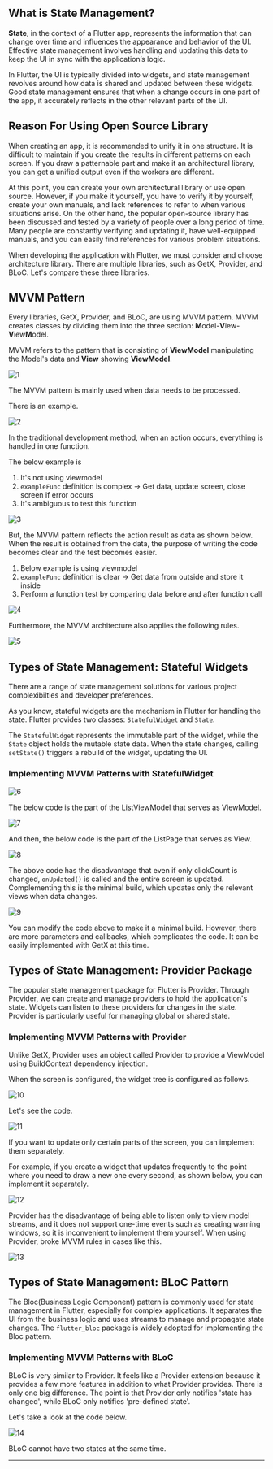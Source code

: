 ## What is State Management?

**State**, in the context of a Flutter app, represents the information that can change over time and influences the appearance and behavior of the UI. Effective state management involves handling and updating this data to keep the UI in sync with the application’s logic.

In Flutter, the UI is typically divided into widgets, and state management revolves around how data is shared and updated between these widgets. Good state management ensures that when a change occurs in one part of the app, it accurately reflects in the other relevant parts of the UI.

## Reason For Using Open Source Library

When creating an app, it is recommended to unify it in one structure. It is difficult to maintain if you create the results in different patterns on each screen. If you draw a patternable part and make it an architectural library, you can get a unified output even if the workers are different.

At this point, you can create your own architectural library or use open source. However, if you make it yourself, you have to verify it by yourself, create your own manuals, and lack references to refer to when various situations arise. On the other hand, the popular open-source library has been discussed and tested by a variety of people over a long period of time. Many people are constantly verifying and updating it, have well-equipped manuals, and you can easily find references for various problem situations.

When developing the application with Flutter, we must consider and choose architecture library. There are multiple libraries, such as GetX, Provider, and BLoC. Let's compare these three libraries.

## MVVM Pattern

Every libraries, GetX, Provider, and BLoC, are using MVVM pattern. MVVM creates classes by dividing them into the three section: **M**odel-**V**iew-**V**iew**M**odel.

MVVM refers to the pattern that is consisting of **ViewModel** manipulating the Model's data and **View** showing **ViewModel**.

![1](https://github.com/user-attachments/assets/b6e44a57-c331-4f5c-9de3-507c0c8fb5d3)

The MVVM pattern is mainly used when data needs to be processed.

There is an example.

![2](https://github.com/user-attachments/assets/9fb83644-9891-4bb5-b081-a1795c0f9122)

In the traditional development method, when an action occurs, everything is handled in one function.

The below example is

1. It's not using viewmodel
2. `exampleFunc` definition is complex → Get data, update screen, close screen if error occurs
3. It's ambiguous to test this function

![3](https://github.com/user-attachments/assets/45f6e3d6-411f-4568-9a0e-c364ca702d29)

But, the MVVM pattern reflects the action result as data as shown below. When the result is obtained from the data, the purpose of writing the code becomes clear and the test becomes easier.

1. Below example is using viewmodel
2. `exampleFunc` definition is clear -> Get data from outside and store it inside
3. Perform a function test by comparing data before and after function call

![4](https://github.com/user-attachments/assets/c131ff1c-a2b8-46a7-a8d5-7e28bd0cec05)

Furthermore, the MVVM architecture also applies the following rules.

![5](https://github.com/user-attachments/assets/7d3b5a91-9300-4483-bb9a-e786a9b7b94b)

## Types of State Management: Stateful Widgets

There are a range of state management solutions for various project complexibilties and developer preferences.

As you know, stateful widgets are the mechanism in Flutter for handling the state. Flutter provides two classes: `StatefulWidget` and `State`.

The `StatefulWidget` represents the immutable part of the widget, while the `State` object holds the mutable state data. When the state changes, calling `setState()` triggers a rebuild of the widget, updating the UI.

### Implementing MVVM Patterns with StatefulWidget

![6](https://github.com/user-attachments/assets/0b895de5-3625-4e84-aca3-8aea4ff7b8aa)

The below code is the part of the ListViewModel that serves as ViewModel.

![7](https://github.com/user-attachments/assets/9d81e395-ce45-4947-9836-96e5ba9307a9)

And then, the below code is the part of the ListPage that serves as View.

![8](https://github.com/user-attachments/assets/7673bff9-6fe0-4a3c-bcb2-0f53b85a47dc)

The above code has the disadvantage that even if only clickCount is changed, `onUpdated()` is called and the entire screen is updated. Complementing this is the minimal build, which updates only the relevant views when data changes.

![9](https://github.com/user-attachments/assets/fea9d511-7f05-473e-909b-0401f5c0b17c)

You can modify the code above to make it a minimal build. However, there are more parameters and callbacks, which complicates the code. It can be easily implemented with GetX at this time.

## Types of State Management: Provider Package

The popular state management package for Flutter is Provider. Through Provider, we can create and manage providers to hold the application's state. Widgets can listen to these providers for changes in the state. Provider is particularly useful for managing global or shared state.

### Implementing MVVM Patterns with Provider

Unlike GetX, Provider uses an object called Provider to provide a ViewModel using BuildContext dependency injection.

When the screen is configured, the widget tree is configured as follows.

![10](https://github.com/user-attachments/assets/985d5e33-5d2c-40c4-b914-a55ae6323c23)

Let's see the code.

![11](https://github.com/user-attachments/assets/389c0201-94ce-4cb4-b361-5538b5d936d4)

If you want to update only certain parts of the screen, you can implement them separately.

For example, if you create a widget that updates frequently to the point where you need to draw a new one every second, as shown below, you can implement it separately.

![12](https://github.com/user-attachments/assets/c7c2c4a2-8061-40fe-85a4-e842f6ef6b99)

Provider has the disadvantage of being able to listen only to view model streams, and it does not support one-time events such as creating warning windows, so it is inconvenient to implement them yourself. When using Provider, broke MVVM rules in cases like this.

![13](https://github.com/user-attachments/assets/4ade69b0-193e-4b08-8393-551a6417e86c)

## Types of State Management: BLoC Pattern

The Bloc(Business Logic Component) pattern is commonly used for state management in Flutter, especially for complex applications. It separates the UI from the business logic and uses streams to manage and propagate state changes. The `flutter_bloc` package is widely adopted for implementing the Bloc pattern.

### Implementing MVVM Patterns with BLoC

BLoC is very similar to Provider. It feels like a Provider extension because it provides a few more features in addition to what Provider provides. There is only one big difference. The point is that Provider only notifies 'state has changed', while BLoC only notifies 'pre-defined state'.

Let's take a look at the code below.

![14](https://github.com/user-attachments/assets/6c7f8f07-7d9b-400a-b0c6-5fe63749f308)

BLoC cannot have two states at the same time.

---

[](https://kkangsnote.tistory.com/247)

[](https://medium.com/@enitinmehra/state-management-in-flutter-a-comprehensive-guide-7212772f026d)

[](https://engineering.linecorp.com/ko/blog/flutter-architecture-getx-bloc-provider?fbclid=IwAR1PbF9GHnum6WruP9SEYd2gdCNScjxzo-hTTp3Nlqv0o4K341NVbL8S4nU)
